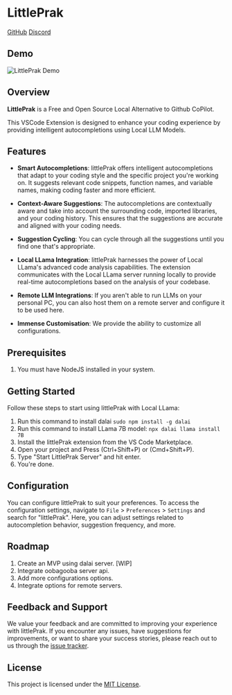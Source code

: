 # LittlePrak

[GitHub](https://github.com/prakhar897/LittlePrak) [Discord](https://github.com/prakhar897)

## Demo

![LittlePrak Demo](https://www.google.com/url?sa=i&url=https%3A%2F%2Fwww.meowingtons.com%2Fblogs%2Flolcats%2F12-perfect-loop-cat-gifs&psig=AOvVaw0BxhefH52gYSRBsXkM-VcI&ust=1695508139077000&source=images&cd=vfe&opi=89978449&ved=0CBAQjRxqFwoTCOCytpSiv4EDFQAAAAAdAAAAABAE)

## Overview

**LittlePrak** is a Free and Open Source Local Alternative to Github CoPilot.

This VSCode Extension is designed to enhance your coding experience by providing intelligent autocompletions using Local LLM Models.

## Features

- **Smart Autocompletions**: littlePrak offers intelligent autocompletions that adapt to your coding style and the specific project you're working on. It suggests relevant code snippets, function names, and variable names, making coding faster and more efficient.

- **Context-Aware Suggestions**: The autocompletions are contextually aware and take into account the surrounding code, imported libraries, and your coding history. This ensures that the suggestions are accurate and aligned with your coding needs.

- **Suggestion Cycling**: You can cycle through all the suggestions until you find one that's appropriate.

- **Local LLama Integration**: littlePrak harnesses the power of Local LLama's advanced code analysis capabilities. The extension communicates with the Local LLama server running locally to provide real-time autocompletions based on the analysis of your codebase.

- **Remote LLM Integrations**: If you aren't able to run LLMs on your personal PC, you can also host them on a remote server and configure it to be used here.

- **Immense Customisation**: We provide the ability to customize all configurations.

## Prerequisites

1. You must have NodeJS installed in your system.

## Getting Started

Follow these steps to start using littlePrak with Local LLama:
 
1. Run this command to install dalai `sudo npm install -g dalai`
2. Run this command to install LLama 7B model: `npx dalai llama install 7B`
3. Install the littlePrak extension from the VS Code Marketplace.
4. Open your project and Press (Ctrl+Shift+P) or (Cmd+Shift+P).
5. Type "Start LittlePrak Server" and hit enter.
6. You're done.


## Configuration

You can configure littlePrak to suit your preferences. To access the configuration settings, navigate to `File` > `Preferences` > `Settings` and search for "littlePrak". Here, you can adjust settings related to autocompletion behavior, suggestion frequency, and more.

## Roadmap

1. Create an MVP using dalai server. [WIP]
2. Integrate oobagooba server api.
3. Add more configurations options.
4. Integrate options for remote servers.

## Feedback and Support

We value your feedback and are committed to improving your experience with littlePrak. If you encounter any issues, have suggestions for improvements, or want to share your success stories, please reach out to us through the [issue tracker](https://github.com/LittlePrak/issues).


## License

This project is licensed under the [MIT License](LICENSE).
